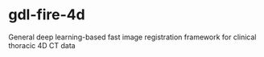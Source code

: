 # gdl-fire-4d
General deep learning-based fast image registration framework for clinical thoracic 4D CT data
